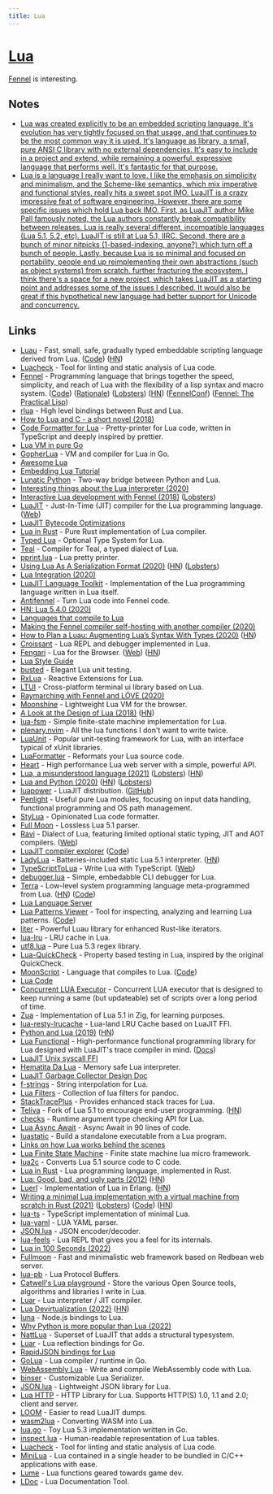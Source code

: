 ```yaml
---
title: Lua
---
```


# [Lua](https://www.lua.org)

[Fennel](https://github.com/bakpakin/Fennel) is interesting.

## Notes

- [Lua was created explicitly to be an embedded scripting language. It's evolution has very tightly focused on that usage, and that continues to be the most common way it is used. It's language as library, a small, pure ANSI C library with no external dependencies. It's easy to include in a project and extend, while remaining a powerful, expressive language that performs well. It's fantastic for that purpose.](https://www.reddit.com/r/lua/comments/hg9g3p/if_someone_asks_me_why_lua_i_show_him_this_link/)
- [Lua is a language I really want to love. I like the emphasis on simplicity and minimalism, and the Scheme-like semantics, which mix imperative and functional styles, really hits a sweet spot IMO. LuaJIT is a crazy impressive feat of software engineering. However, there are some specific issues which hold Lua back IMO. First, as LuaJIT author Mike Pall famously noted, the Lua authors constantly break compatibility between releases. Lua is really several different, incompatible languages (Lua 5.1, 5.2, etc). LuaJIT is still at Lua 5.1, IIRC. Second, there are a bunch of minor nitpicks (1-based-indexing, anyone?) which turn off a bunch of people. Lastly, because Lua is so minimal and focused on portability, people end up reimplementing their own abstractions (such as object systems) from scratch, further fracturing the ecosystem. I think there's a space for a new project, which takes LuaJIT as a starting point and addresses some of the issues I described. It would also be great if this hypothetical new language had better support for Unicode and concurrency.](https://news.ycombinator.com/item?id=23851393)

## Links

- [Luau](https://luau-lang.org/) - Fast, small, safe, gradually typed embeddable scripting language derived from Lua. ([Code](https://github.com/Roblox/luau)) ([HN](https://news.ycombinator.com/item?id=29097692))
- [Luacheck](https://github.com/luarocks/luacheck) - Tool for linting and static analysis of Lua code.
- [Fennel](https://fennel-lang.org/) - Programming language that brings together the speed, simplicity, and reach of Lua with the flexibility of a lisp syntax and macro system. ([Code](https://github.com/bakpakin/Fennel)) ([Rationale](https://fennel-lang.org/rationale)) ([Lobsters](https://lobste.rs/s/6bphbw/fennel_programming_language_rationale)) ([HN](https://news.ycombinator.com/item?id=24390904)) ([FennelConf](https://conf.fennel-lang.org/)) ([Fennel: The Practical Lisp](https://www.mattroelle.com/fennel-the-practical-lisp))
- [rlua](https://github.com/kyren/rlua) - High level bindings between Rust and Lua.
- [How to Lua and C - a short novel (2018)](https://sepisoad.com/blog/how%20to%20lua%20and%20c%20-%20a%20short%20novel.html)
- [Code Formatter for Lua](https://github.com/trixnz/lua-fmt) - Pretty-printer for Lua code, written in TypeScript and deeply inspired by prettier.
- [Lua VM in pure Go](https://github.com/Shopify/go-lua)
- [GopherLua](https://github.com/yuin/gopher-lua) - VM and compiler for Lua in Go.
- [Awesome Lua](https://github.com/LewisJEllis/awesome-lua)
- [Embedding Lua Tutorial](https://github.com/davepoo/EmbeddingLuaTutorial)
- [Lunatic Python](https://github.com/bastibe/lunatic-python) - Two-way bridge between Python and Lua.
- [Interesting things about the Lua interpreter (2020)](https://thesephist.com/posts/lua/)
- [Interactive Lua development with Fennel (2018)](https://technomancy.us/189) ([Lobsters](https://lobste.rs/s/1xlmb3/interactive_lua_development_with_fennel))
- [LuaJIT](https://github.com/LuaJIT/LuaJIT) - Just-In-Time (JIT) compiler for the Lua programming language. ([Web](http://luajit.org/))
- [LuaJIT Bytecode Optimizations](http://wiki.luajit.org/Optimizations)
- [Lua in Rust](https://github.com/lonng/lua-rs) - Pure Rust implementation of Lua compiler.
- [Typed Lua](https://github.com/andremm/typedlua) - Optional Type System for Lua.
- [Teal](https://github.com/teal-language/tl) - Compiler for Teal, a typed dialect of Lua.
- [pprint.lua](https://github.com/jagt/pprint.lua) - Lua pretty printer.
- [Using Lua As A Serialization Format (2020)](https://mkhan45.github.io/2020/06/16/using-lua-as-a-serialization-format.html) ([HN](https://news.ycombinator.com/item?id=23539332)) ([Lobsters](https://lobste.rs/s/dttksl/using_lua_as_serialization_format))
- [Lua Integration (2020)](https://mkhan45.github.io/2020/06/12/lua-integration.html)
- [LuaJIT Language Toolkit](https://github.com/franko/luajit-lang-toolkit) - Implementation of the Lua programming language written in Lua itself.
- [Antifennel](https://git.sr.ht/~technomancy/antifennel) - Turn Lua code into Fennel code.
- [HN: Lua 5.4.0 (2020)](https://news.ycombinator.com/item?id=23686297)
- [Languages that compile to Lua](https://github.com/hengestone/lua-languages)
- [Making the Fennel compiler self-hosting with another compiler (2020)](https://technomancy.us/192)
- [How to Plan a Luau: Augmenting Lua’s Syntax With Types (2020)](https://medium.com/roblox-tech-blog/how-to-plan-a-luau-augmenting-luas-syntax-with-types-7751a790f0d8) ([HN](https://news.ycombinator.com/item?id=24448364))
- [Croissant](https://github.com/giann/croissant) - Lua REPL and debugger implemented in Lua.
- [Fengari](https://github.com/fengari-lua/fengari) - Lua for the Browser. ([Web](https://fengari.io/)) ([HN](https://news.ycombinator.com/item?id=30404104))
- [Lua Style Guide](https://github.com/Olivine-Labs/lua-style-guide)
- [busted](https://github.com/Olivine-Labs/busted) - Elegant Lua unit testing.
- [RxLua](https://github.com/bjornbytes/RxLua) - Reactive Extensions for Lua.
- [LTUI](https://github.com/tboox/ltui) - Cross-platform terminal ui library based on Lua.
- [Raymarching with Fennel and LÖVE (2020)](https://andreyorst.gitlab.io/posts/2020-10-15-raymarching-with-fennel-and-love/)
- [Moonshine](https://github.com/gamesys/moonshine) - Lightweight Lua VM for the browser.
- [A Look at the Design of Lua (2018)](https://cacm.acm.org/magazines/2018/11/232214-a-look-at-the-design-of-lua/fulltext) ([HN](https://news.ycombinator.com/item?id=18327661))
- [lua-fsm](https://github.com/unindented/lua-fsm) - Simple finite-state machine implementation for Lua.
- [plenary.nvim](https://github.com/nvim-lua/plenary.nvim) - All the lua functions I don't want to write twice.
- [LuaUnit](https://github.com/bluebird75/luaunit) - Popular unit-testing framework for Lua, with an interface typical of xUnit libraries.
- [LuaFormatter](https://github.com/Koihik/LuaFormatter) - Reformats your Lua source code.
- [Heart](https://github.com/Hyperspace-Logistics/heart) - High performance Lua web server with a simple, powerful API.
- [Lua, a misunderstood language (2021)](https://andregarzia.com/2021/01/lua-a-misunderstood-language.html) ([Lobsters](https://lobste.rs/s/novtvd/lua_misunderstood_language)) ([HN](https://news.ycombinator.com/item?id=25796852))
- [Lua and Python (2020)](https://lwn.net/Articles/812122/) ([HN](https://news.ycombinator.com/item?id=25794374)) ([Lobsters](https://lobste.rs/s/2lpxqj/lua_python))
- [luapower](https://luapower.com/) - LuaJIT distribution. ([GitHub](https://github.com/luapower))
- [Penlight](https://github.com/lunarmodules/Penlight) - Useful pure Lua modules, focusing on input data handling, functional programming and OS path management.
- [StyLua](https://github.com/JohnnyMorganz/StyLua) - Opinionated Lua code formatter.
- [Full Moon](https://github.com/Kampfkarren/full-moon) - Lossless Lua 5.1 parser.
- [Ravi](https://github.com/dibyendumajumdar/ravi) - Dialect of Lua, featuring limited optional static typing, JIT and AOT compilers. ([Web](http://ravilang.github.io/))
- [LuaJIT compiler explorer](https://luajit.me/) ([Code](https://github.com/rapidlua/luajit.me))
- [LadyLua](https://github.com/tongson/LadyLua) - Batteries-included static Lua 5.1 interpreter. ([HN](https://news.ycombinator.com/item?id=26738006))
- [TypeScriptToLua](https://github.com/TypeScriptToLua/TypeScriptToLua) - Write Lua with TypeScript. ([Web](https://typescripttolua.github.io/))
- [debugger.lua](https://github.com/slembcke/debugger.lua) - Simple, embedabble CLI debugger for Lua.
- [Terra](https://terralang.org/) - Low-level system programming language meta-programmed from Lua. ([HN](https://news.ycombinator.com/item?id=27334065)) ([Code](https://github.com/terralang/terra))
- [Lua Language Server](https://github.com/sumneko/lua-language-server)
- [Lua Patterns Viewer](https://gitspartv.github.io/lua-patterns/) - Tool for inspecting, analyzing and learning Lua patterns. ([Code](https://github.com/GitSparTV/lua-patterns))
- [liter](https://github.com/ok-nick/liter) - Powerful Luau library for enhanced Rust-like iterators.
- [lua-lru](https://github.com/starius/lua-lru) - LRU cache in Lua.
- [utf8.lua](https://github.com/Stepets/utf8.lua) - Pure Lua 5.3 regex library.
- [Lua-QuickCheck](https://github.com/luc-tielen/lua-quickcheck) - Property based testing in Lua, inspired by the original QuickCheck.
- [MoonScript](https://moonscript.org/) - Language that compiles to Lua. ([Code](https://github.com/leafo/moonscript))
- [Lua Code](https://github.com/lua/lua)
- [Concurrent LUA Executor](https://github.com/kelindar/lua) - Concurrent LUA executor that is designed to keep running a same (but updateable) set of scripts over a long period of time.
- [Zua](https://github.com/squeek502/zua) - Implementation of Lua 5.1 in Zig, for learning purposes.
- [lua-resty-lrucache](https://github.com/openresty/lua-resty-lrucache) - Lua-land LRU Cache based on LuaJIT FFI.
- [Python and Lua (2019)](https://brmmm3.github.io/posts/2019/07/28/python_and_lua/) ([HN](https://news.ycombinator.com/item?id=28814141))
- [Lua Functional](https://github.com/luafun/luafun) - High-performance functional programming library for Lua designed with LuaJIT's trace compiler in mind. ([Docs](https://luafun.github.io/))
- [LuaJIT Unix syscall FFI](https://github.com/justincormack/ljsyscall)
- [Hematita Da Lua](https://github.com/danii/hematita) - Memory safe Lua interpreter.
- [LuaJIT Garbage Collector Design Doc](http://wiki.luajit.org/New-Garbage-Collector)
- [f-strings](https://github.com/hishamhm/f-strings) - String interpolation for Lua.
- [Lua Filters](https://github.com/pandoc/lua-filters) - Collection of lua filters for pandoc.
- [StackTracePlus](https://github.com/ignacio/StackTracePlus) - Provides enhanced stack traces for Lua.
- [Teliva](https://github.com/akkartik/teliva) - Fork of Lua 5.1 to encourage end-user programming. ([HN](https://news.ycombinator.com/item?id=29231563))
- [checks](https://github.com/fab13n/checks) - Runtime argument type checking API for Lua.
- [Lua Async Await](https://github.com/ms-jpq/lua-async-await) - Async Await in 90 lines of code.
- [luastatic](https://github.com/ers35/luastatic) - Build a standalone executable from a Lua program.
- [Links on how Lua works behind the scenes](https://github.com/edubart/nelua-lang/wiki/Useful-Links-for-Research)
- [Lua Finite State Machine](https://github.com/kyleconroy/lua-state-machine) - Finite state machine lua micro framework.
- [lua2c](https://github.com/davidm/lua2c) - Converts Lua 5.1 source code to C code.
- [Lua in Rust](https://github.com/cjneidhart/lua-in-rust) - Lua programming language, implemented in Rust.
- [Lua: Good, bad, and ugly parts (2012)](http://notebook.kulchenko.com/programming/lua-good-different-bad-and-ugly-parts) ([HN](https://news.ycombinator.com/item?id=29659336))
- [Luerl](https://github.com/rvirding/luerl) - Implementation of Lua in Erlang. ([HN](https://news.ycombinator.com/item?id=29703949))
- [Writing a minimal Lua implementation with a virtual machine from scratch in Rust (2021)](https://notes.eatonphil.com/lua-in-rust.html) ([Lobsters](https://lobste.rs/s/wlpgc3/writing_minimal_lua_implementation_with)) ([Code](https://github.com/eatonphil/lust)) ([HN](https://news.ycombinator.com/item?id=29952516))
- [lua-ts](https://github.com/ahuth/lua-ts) - TypeScript implementation of minimal Lua.
- [lua-yaml](https://github.com/exosite/lua-yaml) - LUA YAML parser.
- [JSON.lua](https://github.com/jiyinyiyong/json-lua) - JSON encoder/decoder.
- [lua-feels](https://github.com/paigeruten/lua-feels) - Lua REPL that gives you a feel for its internals.
- [Lua in 100 Seconds (2022)](https://www.youtube.com/watch?v=jUuqBZwwkQw)
- [Fullmoon](https://github.com/pkulchenko/fullmoon) - Fast and minimalistic web framework based on Redbean web server.
- [lua-pb](https://github.com/Neopallium/lua-pb) - Lua Protocol Buffers.
- [Catwell's Lua playground](https://github.com/catwell/cw-lua) - Store the various Open Source tools, algorithms and libraries I write in Lua.
- [Luar](https://github.com/Malien/luar) - Lua interpreter / JIT compiler.
- [Lua Devirtualization (2022)](https://ferib.dev/blog.php?l=post/Lua_Devirtualization_Part_1_Introduction) ([HN](https://news.ycombinator.com/item?id=30475616))
- [luna](https://github.com/cbrewster/luna) - Node.js bindings to Lua.
- [Why Python is more popular than Lua (2022)](https://www.reddit.com/r/ProgrammingLanguages/comments/tfurkb/if_lua_is_faster_and_smaller_than_python_while/)
- [NattLua](https://github.com/CapsAdmin/NattLua) - Superset of LuaJIT that adds a structural typesystem.
- [Luar](https://github.com/stevedonovan/luar) - Lua reflection bindings for Go.
- [RapidJSON bindings for Lua](https://github.com/xpol/lua-rapidjson)
- [GoLua](https://github.com/arnodel/golua) - Lua compiler / runtime in Go.
- [WebAssembly Lua](https://github.com/ysugimoto/webassembly-lua) - Write and compile WebAssembly code with Lua.
- [binser](https://github.com/bakpakin/binser) - Customizable Lua Serializer.
- [JSON.lua](https://github.com/rxi/json.lua) - Lightweight JSON library for Lua.
- [Lua HTTP](https://github.com/daurnimator/lua-http) - HTTP Library for Lua. Supports HTTP(S) 1.0, 1.1 and 2.0; client and server.
- [LOOM](https://github.com/cloudflare/loom) - Easier to read LuaJIT dumps.
- [wasm2lua](https://github.com/SwadicalRag/wasm2lua) - Converting WASM into Lua.
- [lua.go](https://github.com/zxh0/lua.go) - Toy Lua 5.3 implementation written in Go.
- [inspect.lua](https://github.com/kikito/inspect.lua) - Human-readable representation of Lua tables.
- [Luacheck](https://github.com/mpeterv/luacheck) - Tool for linting and static analysis of Lua code.
- [MiniLua](https://github.com/edubart/minilua) - Lua contained in a single header to be bundled in C/C++ applications with ease.
- [Lume](https://github.com/rxi/lume) - Lua functions geared towards game dev.
- [LDoc](https://github.com/lunarmodules/LDoc) - Lua Documentation Tool.